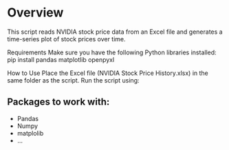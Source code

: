 # Overview
This script reads NVIDIA stock price data from an Excel file and generates a time-series plot of stock prices over time.

Requirements
Make sure you have the following Python libraries installed:
pip install pandas matplotlib openpyxl

How to Use
Place the Excel file (NVIDIA Stock Price History.xlsx) in the same folder as the script.
Run the script using:

## Packages to work with:

- Pandas
- Numpy
- matplolib
- ...
